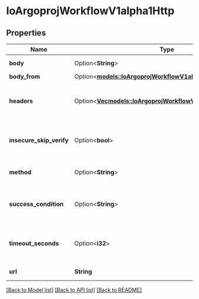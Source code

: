 # IoArgoprojWorkflowV1alpha1Http

## Properties

Name | Type | Description | Notes
------------ | ------------- | ------------- | -------------
**body** | Option<**String**> | Body is content of the HTTP Request | [optional]
**body_from** | Option<[**models::IoArgoprojWorkflowV1alpha1HttpBodySource**](io.argoproj.workflow.v1alpha1.HTTPBodySource.md)> |  | [optional]
**headers** | Option<[**Vec<models::IoArgoprojWorkflowV1alpha1HttpHeader>**](io.argoproj.workflow.v1alpha1.HTTPHeader.md)> | Headers are an optional list of headers to send with HTTP requests | [optional]
**insecure_skip_verify** | Option<**bool**> | InsecureSkipVerify is a bool when if set to true will skip TLS verification for the HTTP client | [optional]
**method** | Option<**String**> | Method is HTTP methods for HTTP Request | [optional]
**success_condition** | Option<**String**> | SuccessCondition is an expression if evaluated to true is considered successful | [optional]
**timeout_seconds** | Option<**i32**> | TimeoutSeconds is request timeout for HTTP Request. Default is 30 seconds | [optional]
**url** | **String** | URL of the HTTP Request | 

[[Back to Model list]](../README.md#documentation-for-models) [[Back to API list]](../README.md#documentation-for-api-endpoints) [[Back to README]](../README.md)


